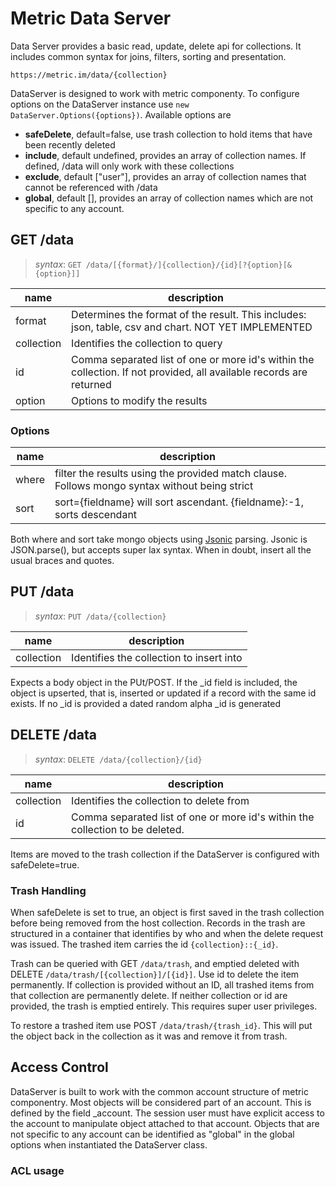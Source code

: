 # Metric Data Server
Data Server provides a basic read, update, delete api for collections. It includes common syntax
for joins, filters, sorting and presentation. 

```http request
https://metric.im/data/{collection}
```

DataServer is designed to work with metric componenty. To configure options on the DataServer instance use
`new DataServer.Options({options})`. Available options are

* **safeDelete**, default=false, use trash collection to hold items that have been recently deleted
* **include**, default undefined, provides an array of collection names. If defined, /data will only work with these collections
* **exclude**, default ["user"], provides an array of collection names that cannot be referenced with /data
* **global**, default [], provides an array of collection names which are not specific to any account.

## GET /data
> *syntax*: `GET /data/[{format}/]{collection}/{id}[?{option}[&{option}]]`

| name       | description                                                                                                                                                         |
|------------|---------------------------------------------------------------------------------------------------------------------------------------------------------------------|
| format     | Determines the format of the result. This includes: json, table, csv and chart. NOT YET IMPLEMENTED                                                                 |
| collection | Identifies the collection to query                                                                                                                                  |
| id         | Comma separated list of one or more id's within the collection. If not provided, all available records are returned                                                 |
| option     | Options to modify the results                                                                                                                                       |

### Options

| name  | description                                                                                   |
|-------|-----------------------------------------------------------------------------------------------|
| where | filter the results using the provided match clause. Follows mongo syntax without being strict |
| sort  | sort={fieldname} will sort ascendant. {fieldname}:-1, sorts descendant                        |

Both where and sort take mongo objects using <a href='https://github.com/jsonicjs/jsonic'>Jsonic</a> parsing.
Jsonic is JSON.parse(), but accepts super lax syntax. When in doubt, insert all the usual braces and quotes.

## PUT /data
> *syntax*: `PUT /data/{collection}`

| name       | description                              |
|------------|------------------------------------------|
| collection | Identifies the collection to insert into |

Expects a body object in the PUt/POST. If the _id field is included, the object is upserted, that is,
inserted or updated if a record with the same id exists. If no _id is provided a dated random alpha _id
is generated

## DELETE /data
> *syntax*: `DELETE /data/{collection}/{id}`

| name       | description                                                                   |
|------------|-------------------------------------------------------------------------------|
| collection | Identifies the collection to delete from                                      |
| id         | Comma separated list of one or more id's within the collection to be deleted. |

Items are moved to the trash collection if the DataServer is configured with safeDelete=true.

### Trash Handling

When safeDelete is set to true, an object is first saved in the trash collection before being removed
from the host collection. Records in the trash are structured in a container that identifies by who
and when the delete request was issued. The trashed item carries the id `{collection}::{_id}`.

Trash can be queried with GET `/data/trash`, and emptied deleted with DELETE `/data/trash/[{collection}]/[{id}]`.
Use id to delete the item permanently. If collection is provided without an ID, all trashed items from that
collection are permanently delete. If neither collection or id are provided, the trash is emptied entirely.
This requires super user privileges.

To restore a trashed item use POST `/data/trash/{trash_id}`. This will put the object back in the
collection as it was and remove it from trash.

## Access Control

DataServer is built to work with the common account structure of metric componentry. Most objects
will be considered part of an account. This is defined by the field _account. The session user must have
explicit access to the account to manipulate object attached to that account. Objects that are not specific
to any account can be identified as "global" in the global options when instantiated the DataServer class.

### ACL usage